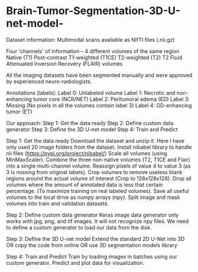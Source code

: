# Brain-Tumor-Segmentation-3D-U-net-model-
Dataset information:
Multimodal scans available as NIfTI files (.nii.gz) 

Four 'channels' of information – 4 different volumes of the same region
Native (T1) 
Post-contrast T1-weighted (T1CE)
T2-weighted (T2)
T2 Fluid Attenuated Inversion Recovery (FLAIR) volumes

All the imaging datasets have been segmented manually and were approved by experienced neuro-radiologists. 

Annotations (labels): 
Label 0: Unlabeled volume
Label 1: Necrotic and non-enhancing tumor core (NCR/NET)
Label 2: Peritumoral edema (ED)
Label 3: Missing (No pixels in all the volumes contain label 3)
Label 4: GD-enhancing tumor (ET)

Our approach:
Step 1: Get the data ready 
Step 2: Define custom data generator
Step 3: Define the 3D U-net model
Step 4: Train and Predict

Step 1: Get the data ready
Download the dataset and unzip it. 
Here I have only used 20 image folders from the dataset.
Install nibabel library to handle nii files (https://pypi.org/project/nibabel/)
Scale all volumes (using MinMaxScaler).
Combine the three non-native volumes (T2, T1CE and Flair) into a single multi-channel volume. 
Reassign pixels of value 4 to value 3 (as 3 is missing from original labels).
Crop volumes to remove useless blank regions around the actual volume of interest (Crop to 128x128x128).
Drop all volumes where the amount of annotated data is less that certain percentage. (To maximize training on real labeled volumes). 
Save all useful volumes to the local drive as numpy arrays (npy).
Split image and mask volumes into train and validation datasets. 

Step 2: Define custom data generator
Keras image data generator only works with jpg, png, and tif images. It will not recognize npy files. We need to define a custom generator to load our data from the disk. 

Step 3: Define the 3D U-net model
Extend the standard 2D U-Net into 3D OR 
copy the code from online OR 
use 3D segmentation models library 

Step 4: Train and Predict
Train by loading images in batches using our custom generator. 
Predict and plot data for visualization.
